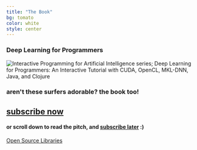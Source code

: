 ```yaml
---
title: "The Book"
bg: tomato
color: white
style: center
---
```

### Deep Learning for Programmers

![Interactive Programming for Artificial Intelligence series; Deep Learning for Programmers: An Interactive Tutorial with CUDA, OpenCL, MKL-DNN, Java, and Clojure](/img/dlfp-cover.png)

### aren't these surfers adorable? the book too!
## [subscribe now](https://www.patreon.com/deep_learning)
#### or scroll down to read the pitch, and [subscribe later](https://www.patreon.com/deep_learning) :)

<span id="forkongithub">
  <a href="{{ site.source_link }}" class="bg-blue">
    Open Source Libraries
  </a>
</span>
